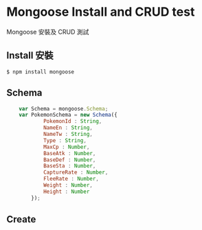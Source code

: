 # Mongoose Install and CRUD test

Mongoose 安裝及 CRUD 測試

## Install 安裝
    $ npm install mongoose

## Schema

```js
    var Schema = mongoose.Schema;
    var PokemonSchema = new Schema({
            PokemonId : String,
            NameEn : String,
            NameTw : String,
            Type : String,
            MaxCp : Number,
            BaseAtk : Number,
            BaseDef : Number,
            BaseSta : Number,
            CaptureRate : Number,
            FleeRate : Number,
            Weight : Number,
            Height : Number
        });
```
## Create
